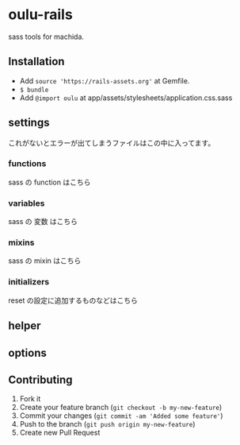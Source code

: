 # oulu-rails

sass tools for machida.

## Installation

- Add `source 'https://rails-assets.org'` at Gemfile.
- `$ bundle`
- Add `@import oulu` at app/assets/stylesheets/application.css.sass

## settings

これがないとエラーが出てしまうファイルはこの中に入ってます。

### functions

sass の function はこちら

### variables

sass の 変数 はこちら

### mixins

sass の mixin はこちら

### initializers

reset の設定に追加するものなどはこちら

## helper


## options


## Contributing

1. Fork it
2. Create your feature branch (`git checkout -b my-new-feature`)
3. Commit your changes (`git commit -am 'Added some feature'`)
4. Push to the branch (`git push origin my-new-feature`)
5. Create new Pull Request
